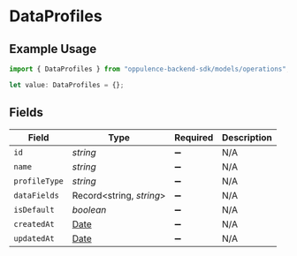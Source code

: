 # DataProfiles

## Example Usage

```typescript
import { DataProfiles } from "oppulence-backend-sdk/models/operations";

let value: DataProfiles = {};
```

## Fields

| Field                                                                                         | Type                                                                                          | Required                                                                                      | Description                                                                                   |
| --------------------------------------------------------------------------------------------- | --------------------------------------------------------------------------------------------- | --------------------------------------------------------------------------------------------- | --------------------------------------------------------------------------------------------- |
| `id`                                                                                          | *string*                                                                                      | :heavy_minus_sign:                                                                            | N/A                                                                                           |
| `name`                                                                                        | *string*                                                                                      | :heavy_minus_sign:                                                                            | N/A                                                                                           |
| `profileType`                                                                                 | *string*                                                                                      | :heavy_minus_sign:                                                                            | N/A                                                                                           |
| `dataFields`                                                                                  | Record<string, *string*>                                                                      | :heavy_minus_sign:                                                                            | N/A                                                                                           |
| `isDefault`                                                                                   | *boolean*                                                                                     | :heavy_minus_sign:                                                                            | N/A                                                                                           |
| `createdAt`                                                                                   | [Date](https://developer.mozilla.org/en-US/docs/Web/JavaScript/Reference/Global_Objects/Date) | :heavy_minus_sign:                                                                            | N/A                                                                                           |
| `updatedAt`                                                                                   | [Date](https://developer.mozilla.org/en-US/docs/Web/JavaScript/Reference/Global_Objects/Date) | :heavy_minus_sign:                                                                            | N/A                                                                                           |